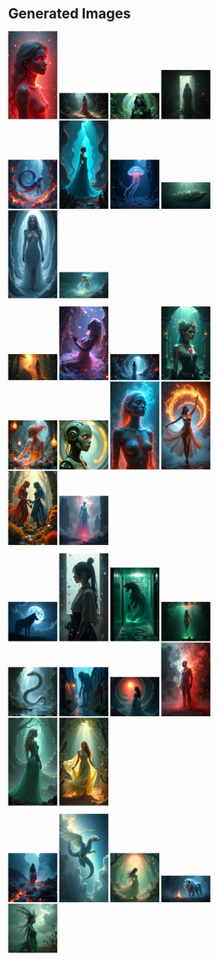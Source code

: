 # Generated Images



<img src="2025_06_27_01.png" width="100"/> <img src="2025_06_27_02.png" width="100"/> <img src="2025_06_27_03.png" width="100"/> <img src="2025_06_27_04.png" width="100"/> <img src="2025_06_27_05.png" width="100"/> <img src="2025_06_27_06.png" width="100"/> <img src="2025_06_27_07.png" width="100"/> <img src="2025_06_27_08.png" width="100"/> <img src="2025_06_27_09.png" width="100"/> <img src="2025_06_27_10.png" width="100"/>

<img src="2025_06_27_11.png" width="100"/> <img src="2025_06_27_12.png" width="100"/> <img src="2025_06_27_13.png" width="100"/> <img src="2025_06_27_14.png" width="100"/> <img src="2025_06_27_15.png" width="100"/> <img src="2025_06_27_16.png" width="100"/> <img src="2025_06_27_17.png" width="100"/> <img src="2025_06_27_18.png" width="100"/> <img src="2025_06_27_19.png" width="100"/> <img src="2025_06_27_20.png" width="100"/>

<img src="2025_06_27_21.png" width="100"/> <img src="2025_06_27_22.png" width="100"/> <img src="2025_06_27_23.png" width="100"/> <img src="2025_06_27_24.png" width="100"/> <img src="2025_06_27_25.png" width="100"/> <img src="2025_06_27_26.png" width="100"/> <img src="2025_06_27_27.png" width="100"/> <img src="2025_06_27_28.png" width="100"/> <img src="2025_06_27_29.png" width="100"/> <img src="2025_06_27_30.png" width="100"/>

<img src="2025_06_27_31.png" width="100"/> <img src="2025_06_27_32.png" width="100"/> <img src="2025_06_27_33.png" width="100"/> <img src="2025_06_27_34.png" width="100"/> <img src="2025_06_27_35.png" width="100"/>